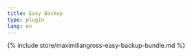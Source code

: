 ```yaml
---
title: Easy Backup
type: plugin
lang: en
---
```


{% include store/maximiliangross-easy-backup-bundle.md %}

